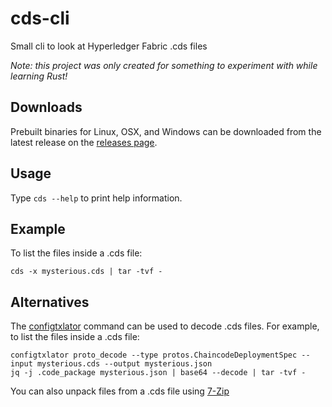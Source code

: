 # cds-cli

Small cli to look at Hyperledger Fabric .cds files

*Note: this project was only created for something to experiment with while learning Rust!*

## Downloads

Prebuilt binaries for Linux, OSX, and Windows can be downloaded from the latest release on the [releases page](https://github.com/jt-nti/cds-cli/releases).  

## Usage

Type `cds --help` to print help information.

## Example

To list the files inside a .cds file:

```
cds -x mysterious.cds | tar -tvf -
```

## Alternatives

The [configtxlator](https://hyperledger-fabric.readthedocs.io/en/release-2.0/commands/configtxlator.html) command can be used to decode .cds files. For example, to list the files inside a .cds file:

```
configtxlator proto_decode --type protos.ChaincodeDeploymentSpec --input mysterious.cds --output mysterious.json
jq -j .code_package mysterious.json | base64 --decode | tar -tvf -
```

You can also unpack files from a .cds file using [7-Zip](https://www.7-zip.org)
